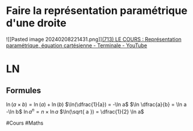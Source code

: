 # Faire la représentation paramétrique d'une droite 
![[Pasted image 20240208221431.png]][(713) LE COURS : Représentation paramétrique, équation cartésienne - Terminale - YouTube](https://www.youtube.com/watch?v=naOM6YG6DJc)
# LN
## Formules
$\ln (a \times b) = \ln(a) + \ln (b)$
$\ln(\dfrac{1}{a}) = -\ln a$
$\ln \dfrac{a}{b} = \ln a -\ln b$
$\ln a^{n} = n\times \ln a$
$\ln(\sqrt{ a }) = \dfrac{1}{2} \ln a$


#Cours #Maths
